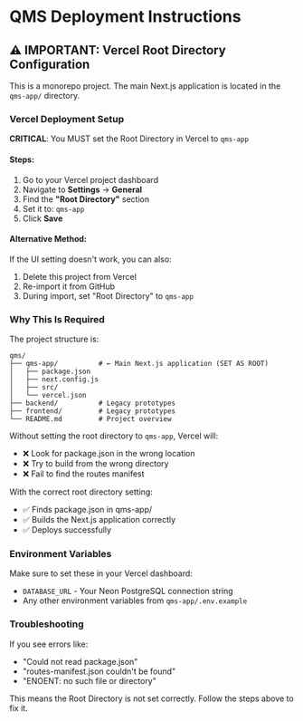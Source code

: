 # QMS Deployment Instructions

## ⚠️ IMPORTANT: Vercel Root Directory Configuration

This is a monorepo project. The main Next.js application is located in the `qms-app/` directory.

### Vercel Deployment Setup

**CRITICAL**: You MUST set the Root Directory in Vercel to `qms-app`

#### Steps:
1. Go to your Vercel project dashboard
2. Navigate to **Settings** → **General**
3. Find the **"Root Directory"** section
4. Set it to: `qms-app`
5. Click **Save**

#### Alternative Method:
If the UI setting doesn't work, you can also:
1. Delete this project from Vercel
2. Re-import it from GitHub
3. During import, set "Root Directory" to `qms-app`

### Why This Is Required

The project structure is:
```
qms/
├── qms-app/          # ← Main Next.js application (SET AS ROOT)
│   ├── package.json
│   ├── next.config.js
│   ├── src/
│   └── vercel.json
├── backend/          # Legacy prototypes
├── frontend/         # Legacy prototypes
└── README.md         # Project overview
```

Without setting the root directory to `qms-app`, Vercel will:
- ❌ Look for package.json in the wrong location
- ❌ Try to build from the wrong directory
- ❌ Fail to find the routes manifest

With the correct root directory setting:
- ✅ Finds package.json in qms-app/
- ✅ Builds the Next.js application correctly
- ✅ Deploys successfully

### Environment Variables

Make sure to set these in your Vercel dashboard:
- `DATABASE_URL` - Your Neon PostgreSQL connection string
- Any other environment variables from `qms-app/.env.example`

### Troubleshooting

If you see errors like:
- "Could not read package.json"
- "routes-manifest.json couldn't be found"
- "ENOENT: no such file or directory"

This means the Root Directory is not set correctly. Follow the steps above to fix it.